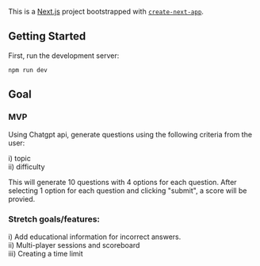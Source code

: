 This is a [Next.js](https://nextjs.org/) project bootstrapped with [`create-next-app`](https://github.com/vercel/next.js/tree/canary/packages/create-next-app).

## Getting Started

First, run the development server:

```
npm run dev
```

## Goal

### MVP

Using Chatgpt api, generate questions using the following criteria from the user:

i) topic  
ii) difficulty

This will generate 10 questions with 4 options for each question. After selecting 1 option for each question and clicking "submit", a score will be provied.

### Stretch goals/features:

i) Add educational information for incorrect answers.  
ii) Multi-player sessions and scoreboard  
iii) Creating a time limit

